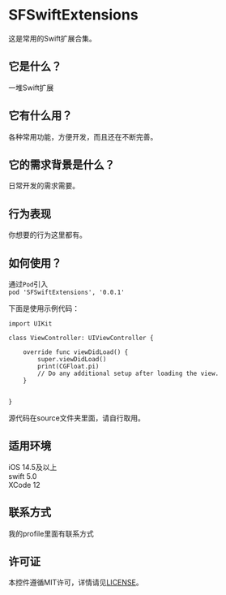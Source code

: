 # SFSwiftExtensions

这是常用的Swift扩展合集。
## 它是什么？
一堆Swift扩展
## 它有什么用？
各种常用功能，方便开发，而且还在不断完善。
## 它的需求背景是什么？
日常开发的需求需要。
## 行为表现
你想要的行为这里都有。
## 如何使用？
通过`Pod`引入<br>
`pod 'SFSwiftExtensions', '0.0.1'`

下面是使用示例代码：<br>
```
import UIKit

class ViewController: UIViewController {

    override func viewDidLoad() {
        super.viewDidLoad()
        print(CGFloat.pi)
        // Do any additional setup after loading the view.
    }


}
```
源代码在source文件夹里面，请自行取用。
## 适用环境
iOS 14.5及以上
<br>swift 5.0
<br>XCode 12
## 联系方式
我的profile里面有联系方式
## 许可证
本控件遵循MIT许可，详情请见[LICENSE](https://github.com/AbnormalProgrammer/SFSwiftExtensions/blob/main/LICENSE)。
